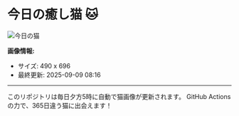 # 今日の癒し猫 🐱

![今日の猫](https://cdn2.thecatapi.com/images/4m5.jpg)

**画像情報:**
- サイズ: 490 x 696
- 最終更新: 2025-09-09 08:16

---

このリポジトリは毎日夕方5時に自動で猫画像が更新されます。
GitHub Actionsの力で、365日違う猫に出会えます！
